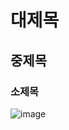 # 대제목
## 중제목
### 소제목
![image](https://github.com/user-attachments/assets/dbcaf533-9fd6-44e2-a25a-80334f6eac34)


